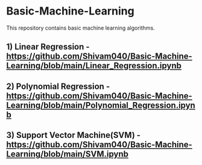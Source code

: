 # Basic-Machine-Learning
This repository contains basic machine learning algorithms.

## 1) Linear Regression - https://github.com/Shivam040/Basic-Machine-Learning/blob/main/Linear_Regression.ipynb

## 2) Polynomial Regression - https://github.com/Shivam040/Basic-Machine-Learning/blob/main/Polynomial_Regression.ipynb

## 3) Support Vector Machine(SVM) - https://github.com/Shivam040/Basic-Machine-Learning/blob/main/SVM.ipynb

